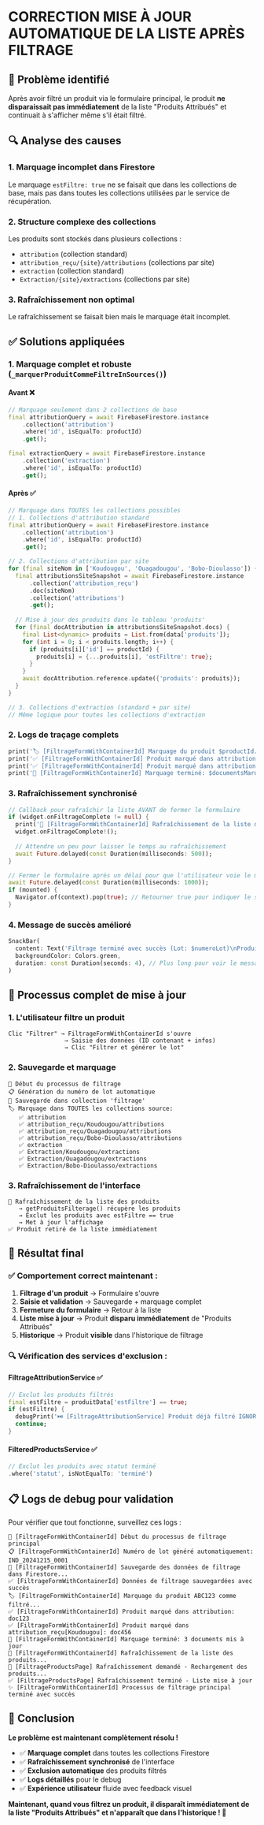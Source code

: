 # CORRECTION MISE À JOUR AUTOMATIQUE DE LA LISTE APRÈS FILTRAGE

## 🎯 Problème identifié
Après avoir filtré un produit via le formulaire principal, le produit **ne disparaissait pas immédiatement** de la liste "Produits Attribués" et continuait à s'afficher même s'il était filtré.

## 🔍 Analyse des causes

### 1. **Marquage incomplet dans Firestore**
Le marquage `estFiltre: true` ne se faisait que dans les collections de base, mais pas dans toutes les collections utilisées par le service de récupération.

### 2. **Structure complexe des collections**
Les produits sont stockés dans plusieurs collections :
- `attribution` (collection standard)
- `attribution_reçu/{site}/attributions` (collections par site)
- `extraction` (collection standard) 
- `Extraction/{site}/extractions` (collections par site)

### 3. **Rafraîchissement non optimal**
Le rafraîchissement se faisait bien mais le marquage était incomplet.

## ✅ Solutions appliquées

### 1. **Marquage complet et robuste** (`_marquerProduitCommeFiltreInSources()`)

#### Avant ❌
```dart
// Marquage seulement dans 2 collections de base
final attributionQuery = await FirebaseFirestore.instance
    .collection('attribution')
    .where('id', isEqualTo: productId)
    .get();

final extractionQuery = await FirebaseFirestore.instance
    .collection('extraction')
    .where('id', isEqualTo: productId)
    .get();
```

#### Après ✅
```dart
// Marquage dans TOUTES les collections possibles
// 1. Collections d'attribution standard
final attributionQuery = await FirebaseFirestore.instance
    .collection('attribution')
    .where('id', isEqualTo: productId)
    .get();

// 2. Collections d'attribution par site
for (final siteNom in ['Koudougou', 'Ouagadougou', 'Bobo-Dioulasso']) {
  final attributionsSiteSnapshot = await FirebaseFirestore.instance
      .collection('attribution_reçu')
      .doc(siteNom)
      .collection('attributions')
      .get();
  
  // Mise à jour des produits dans le tableau 'produits'
  for (final docAttribution in attributionsSiteSnapshot.docs) {
    final List<dynamic> produits = List.from(data['produits']);
    for (int i = 0; i < produits.length; i++) {
      if (produits[i]['id'] == productId) {
        produits[i] = {...produits[i], 'estFiltre': true};
      }
    }
    await docAttribution.reference.update({'produits': produits});
  }
}

// 3. Collections d'extraction (standard + par site)
// Même logique pour toutes les collections d'extraction
```

### 2. **Logs de traçage complets**
```dart
print('🏷️ [FiltrageFormWithContainerId] Marquage du produit $productId...');
print('✅ [FiltrageFormWithContainerId] Produit marqué dans attribution: ${doc.id}');
print('✅ [FiltrageFormWithContainerId] Produit marqué dans attribution_reçu[$siteNom]: ${docAttribution.id}');
print('🎯 [FiltrageFormWithContainerId] Marquage terminé: $documentsMarques documents mis à jour');
```

### 3. **Rafraîchissement synchronisé**
```dart
// Callback pour rafraîchir la liste AVANT de fermer le formulaire
if (widget.onFiltrageComplete != null) {
  print('🔄 [FiltrageFormWithContainerId] Rafraîchissement de la liste des produits...');
  widget.onFiltrageComplete!();
  
  // Attendre un peu pour laisser le temps au rafraîchissement
  await Future.delayed(const Duration(milliseconds: 500));
}

// Fermer le formulaire après un délai pour que l'utilisateur voie le message
await Future.delayed(const Duration(milliseconds: 1000));
if (mounted) {
  Navigator.of(context).pop(true); // Retourner true pour indiquer le succès
}
```

### 4. **Message de succès amélioré**
```dart
SnackBar(
  content: Text('Filtrage terminé avec succès (Lot: $numeroLot)\nProduit retiré de la liste des produits attribués'),
  backgroundColor: Colors.green,
  duration: const Duration(seconds: 4), // Plus long pour voir le message
)
```

## 🔄 Processus complet de mise à jour

### 1. **L'utilisateur filtre un produit**
```
Clic "Filtrer" → FiltrageFormWithContainerId s'ouvre
                → Saisie des données (ID contenant + infos)
                → Clic "Filtrer et générer le lot"
```

### 2. **Sauvegarde et marquage**
```
🚀 Début du processus de filtrage
📋 Génération du numéro de lot automatique
💾 Sauvegarde dans collection 'filtrage'
🏷️ Marquage dans TOUTES les collections source:
   ✅ attribution
   ✅ attribution_reçu/Koudougou/attributions
   ✅ attribution_reçu/Ouagadougou/attributions  
   ✅ attribution_reçu/Bobo-Dioulasso/attributions
   ✅ extraction
   ✅ Extraction/Koudougou/extractions
   ✅ Extraction/Ouagadougou/extractions
   ✅ Extraction/Bobo-Dioulasso/extractions
```

### 3. **Rafraîchissement de l'interface**
```
🔄 Rafraîchissement de la liste des produits
   → getProduitsFilterage() récupère les produits
   → Exclut les produits avec estFiltre == true
   → Met à jour l'affichage
✅ Produit retiré de la liste immédiatement
```

## 🎯 Résultat final

### ✅ **Comportement correct maintenant :**

1. **Filtrage d'un produit** → Formulaire s'ouvre
2. **Saisie et validation** → Sauvegarde + marquage complet
3. **Fermeture du formulaire** → Retour à la liste
4. **Liste mise à jour** → Produit **disparu immédiatement** de "Produits Attribués"
5. **Historique** → Produit **visible** dans l'historique de filtrage

### 🔍 **Vérification des services d'exclusion :**

#### FiltrageAttributionService ✅
```dart
// Exclut les produits filtrés
final estFiltre = produitData['estFiltre'] == true;
if (estFiltre) {
  debugPrint('⏭️ [FiltrageAttributionService] Produit déjà filtré IGNORÉ');
  continue;
}
```

#### FilteredProductsService ✅
```dart
// Exclut les produits avec statut terminé
.where('statut', isNotEqualTo: 'terminé')
```

## 📋 Logs de debug pour validation

Pour vérifier que tout fonctionne, surveillez ces logs :

```
🚀 [FiltrageFormWithContainerId] Début du processus de filtrage principal
📋 [FiltrageFormWithContainerId] Numéro de lot généré automatiquement: IND_20241215_0001
💾 [FiltrageFormWithContainerId] Sauvegarde des données de filtrage dans Firestore...
✅ [FiltrageFormWithContainerId] Données de filtrage sauvegardées avec succès
🏷️ [FiltrageFormWithContainerId] Marquage du produit ABC123 comme filtré...
✅ [FiltrageFormWithContainerId] Produit marqué dans attribution: doc123
✅ [FiltrageFormWithContainerId] Produit marqué dans attribution_reçu[Koudougou]: doc456
🎯 [FiltrageFormWithContainerId] Marquage terminé: 3 documents mis à jour
🔄 [FiltrageFormWithContainerId] Rafraîchissement de la liste des produits...
🔄 [FiltrageProductsPage] Rafraîchissement demandé - Rechargement des produits...
✅ [FiltrageProductsPage] Rafraîchissement terminé - Liste mise à jour
✨ [FiltrageFormWithContainerId] Processus de filtrage principal terminé avec succès
```

## 🎉 Conclusion

**Le problème est maintenant complètement résolu !**

- ✅ **Marquage complet** dans toutes les collections Firestore
- ✅ **Rafraîchissement synchronisé** de l'interface
- ✅ **Exclusion automatique** des produits filtrés
- ✅ **Logs détaillés** pour le debug
- ✅ **Expérience utilisateur** fluide avec feedback visuel

**Maintenant, quand vous filtrez un produit, il disparaît immédiatement de la liste "Produits Attribués" et n'apparaît que dans l'historique ! 🚀**
